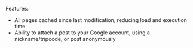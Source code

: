 Features:
  * All pages cached since last modification, reducing load and execution time
  * Ability to attach a post to your Google account, using a nickname/tripcode, or post anonymously